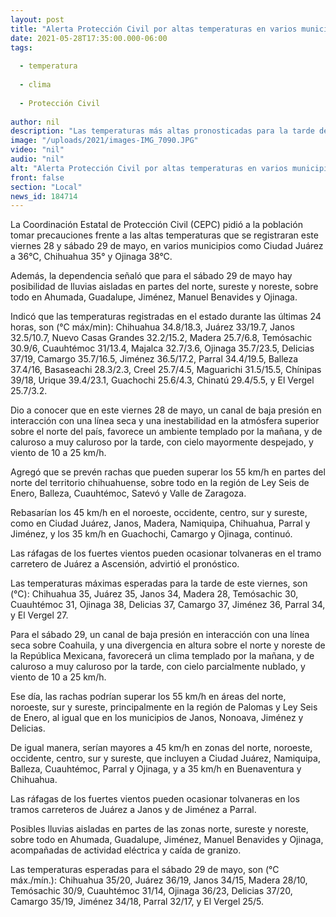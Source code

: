 ```yaml
---
layout: post
title: "Alerta Protección Civil por altas temperaturas en varios municipios del estado"
date: 2021-05-28T17:35:00.000-06:00
tags:
  
  - temperatura
  
  - clima
  
  - Protección Civil
  
author: nil
description: "Las temperaturas más altas pronosticadas para la tarde de este viernes 28 de mayo, son Chihuahua y Juárez a 35°C, Ojinaga 38°C, Delicias, Camargo y Parral 37°C, Jiménez 36°C, y Janos 34°C; para el sábado se prevén lluvias en Ahumada, Guadalupe, Jiménez, Manuel Benavides y Ojinaga"
image: "/uploads/2021/images-IMG_7090.JPG"
video: "nil"
audio: "nil"
alt: "Alerta Protección Civil por altas temperaturas en varios municipios del estado"
front: false
section: "Local"
news_id: 184714
---
```


La Coordinación Estatal de Protección Civil (CEPC) pidió a la población tomar precauciones frente a las altas temperaturas que se registraran este viernes 28 y sábado 29 de mayo, en varios municipios como Ciudad Juárez a 36°C, Chihuahua 35° y Ojinaga 38°C.

 

Además, la dependencia señaló que para el sábado 29 de mayo hay posibilidad de lluvias aisladas en partes del norte, sureste y noreste, sobre todo en Ahumada, Guadalupe, Jiménez, Manuel Benavides y Ojinaga.

 

Indicó que las temperaturas registradas en el estado durante las últimas 24 horas, son (°C máx/min): Chihuahua 34.8/18.3, Juárez 33/19.7, Janos 32.5/10.7, Nuevo Casas Grandes 32.2/15.2, Madera 25.7/6.8, Temósachic 30.9/6, Cuauhtémoc 31/13.4, Majalca 32.7/3.6, Ojinaga 35.7/23.5, Delicias 37/19, Camargo 35.7/16.5, Jiménez 36.5/17.2, Parral 34.4/19.5, Balleza 37.4/16, Basaseachi 28.3/2.3, Creel 25.7/4.5, Maguarichi 31.5/15.5, Chínipas 39/18, Urique 39.4/23.1, Guachochi 25.6/4.3, Chinatú 29.4/5.5, y El Vergel 25.7/3.2.

 

Dio a conocer que en este viernes 28 de mayo, un canal de baja presión en interacción con una línea seca y una inestabilidad en la atmósfera superior sobre el norte del país, favorece un ambiente templado por la mañana, y de caluroso a muy caluroso por la tarde, con cielo mayormente despejado, y viento de 10 a 25 km/h.

 

Agregó que se prevén rachas que pueden superar los 55 km/h en partes del norte del territorio chihuahuense, sobre todo en la región de Ley Seis de Enero, Balleza, Cuauhtémoc, Satevó y Valle de Zaragoza.

 

Rebasarían los 45 km/h en el noroeste, occidente, centro, sur y sureste, como en Ciudad Juárez, Janos, Madera, Namiquipa, Chihuahua, Parral y Jiménez, y los 35 km/h en Guachochi, Camargo y Ojinaga, continuó.

 

Las ráfagas de los fuertes vientos pueden ocasionar tolvaneras en el tramo carretero de Juárez a Ascensión, advirtió el pronóstico.

 

Las temperaturas máximas esperadas para la tarde de este viernes, son (°C): Chihuahua 35, Juárez 35, Janos 34, Madera 28, Temósachic 30, Cuauhtémoc 31, Ojinaga 38, Delicias 37, Camargo 37, Jiménez 36, Parral 34, y El Vergel 27.

 

Para el sábado 29, un canal de baja presión en interacción con una línea seca sobre Coahuila, y una divergencia en altura sobre el norte y noreste de la República Mexicana, favorecerá un clima templado por la mañana, y de caluroso a muy caluroso por la tarde, con cielo parcialmente nublado, y viento de 10 a 25 km/h.

 

Ese día, las rachas podrían superar los 55 km/h en áreas del norte, noroeste, sur y sureste, principalmente en la región de Palomas y Ley Seis de Enero, al igual que en los municipios de Janos, Nonoava, Jiménez y Delicias.

 

De igual manera, serían mayores a 45 km/h en zonas del norte, noroeste, occidente, centro, sur y sureste, que incluyen a Ciudad Juárez, Namiquipa, Balleza, Cuauhtémoc, Parral y Ojinaga, y a 35 km/h en Buenaventura y Chihuahua.

 

Las ráfagas de los fuertes vientos pueden ocasionar tolvaneras en los tramos carreteros de Juárez a Janos y de Jiménez a Parral.

 

Posibles lluvias aisladas en partes de las zonas norte, sureste y noreste, sobre todo en Ahumada, Guadalupe, Jiménez, Manuel Benavides y Ojinaga, acompañadas de actividad eléctrica y caída de granizo.

 

Las temperaturas esperadas para el sábado 29 de mayo, son (°C máx./mín.): Chihuahua 35/20, Juárez 36/19, Janos 34/15, Madera 28/10, Temósachic 30/9, Cuauhtémoc 31/14, Ojinaga 36/23, Delicias 37/20, Camargo 35/19, Jiménez 34/18, Parral 32/17, y El Vergel 25/5.